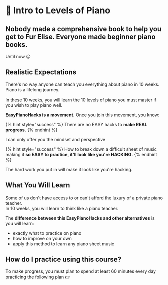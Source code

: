 # 🎹 Intro to Levels of Piano

## **Nobody made a comprehensive book to help you get to Fur Elise. Everyone made beginner piano books.**

Until now 😉

## **Realistic Expectations**

There's no way anyone can teach you everything about piano in 10 weeks. Piano is a lifelong journey.   
  
In these 10 weeks, you will learn the 10 levels of piano you must master if you wish to play piano well.   
  
**EasyPianoHacks is a movement.** Once you join this movement, you know:

{% hint style="success" %}
There are no EASY hacks to **make REAL progress.**
{% endhint %}

I can only offer you the mindset and perspective 

{% hint style="success" %}
How to break down a difficult sheet of music making it **so EASY to practice, it'll look like you're HACKING.**
{% endhint %}

  
The hard work you put in will make it look like you're hacking.  
  


## **What You Will Learn**

Some of us don't have access to or can't afford the luxury of a private piano teacher.   
In 10 weeks, you will learn to think like a piano teacher. 

The **difference between this EasyPianoHacks and other alternatives** is you will learn:

* exactly what to practice on piano
* how to improve on your own
* apply this method to learn any piano sheet music 

## **How do I practice using this course?**

**T**o make progress, you must plan to spend at least 60 minutes every day practicing the following plan 👉

